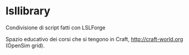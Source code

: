 # lsllibrary
Condivisione di script fatti con LSLForge

Spazio educativo dei corsi che si tengono in Craft, http://craft-world.org (OpenSim grid).

